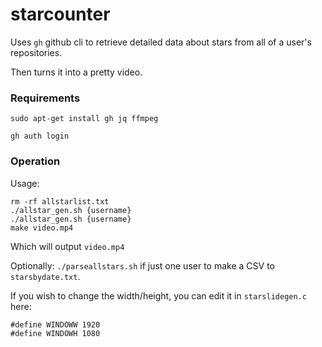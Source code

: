 # starcounter

Uses `gh` github cli to retrieve detailed data about stars from all of a user's repositories.

Then turns it into a pretty video.



### Requirements

```
sudo apt-get install gh jq ffmpeg
```

```
gh auth login
```


### Operation

Usage:

```
rm -rf allstarlist.txt
./allstar_gen.sh {username}
./allstar_gen.sh {username}
make video.mp4
```

Which will output `video.mp4`

Optionally: `./parseallstars.sh` if just one user to make a CSV to `starsbydate.txt`.

If you wish to change the width/height, you can edit it in `starslidegen.c` here:

```
#define WINDOWW 1920
#define WINDOWH 1080
```


